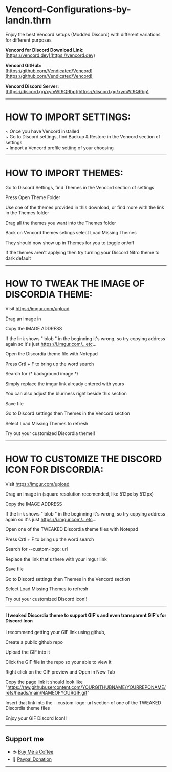 # Vencord-Configurations-by-landn.thrn

Enjoy the best Vencord setups (Modded Discord) with different variations for different purposes

**Vencord for Discord Download Link:**  
[https://vencord.dev](https://vencord.dev)

**Vencord GitHub:**  
[https://github.com/Vendicated/Vencord](https://github.com/Vendicated/Vencord)

**Vencord Discord Server:**  
[https://discord.gg/xymWt9QRbp](https://discord.gg/xymWt9QRbp)

---

# HOW TO IMPORT SETTINGS:

~ Once you have Vencord installed  
~ Go to Discord settings, find Backup & Restore in the Vencord section of settings  
~ Import a Vencord profile setting of your choosing  

---

# HOW TO IMPORT THEMES:

Go to Discord Settings, find Themes in the Vencord section of settings  

Press Open Theme Folder  

Use one of the themes provided in this download, or find more with the link in the Themes folder  

Drag all the themes you want into the Themes folder  

Back on Vencord themes setings select Load Missing Themes  

They should now show up in Themes for you to toggle on/off  

If the themes aren't applying then try turning your Discord Nitro theme to dark default  

---

# HOW TO TWEAK THE IMAGE OF DISCORDIA THEME:

Visit https://imgur.com/upload  

Drag an image in  

Copy the IMAGE ADDRESS  

If the link shows " blob " in the beginning it's wrong, so try copying address again so it's just https://i.imgur.com/...etc...  

Open the Discordia theme file with Notepad  

Press Crtl + F to bring up the word search  

Search for /* background image */  

Simply replace the imgur link already entered with yours  

You can also adjust the bluriness right beside this section  

Save file  

Go to Discord settings then Themes in the Vencord section  

Select Load Missing Themes to refresh  

Try out your customized Discordia theme!!  

---

# HOW TO CUSTOMIZE THE DISCORD ICON FOR DISCORDIA:

Visit https://imgur.com/upload  

Drag an image in (square resolution recomended, like 512px by 512px)  

Copy the IMAGE ADDRESS  

If the link shows " blob " in the beginning it's wrong, so try copying address again so it's just https://i.imgur.com/...etc...  

Open one of the TWEAKED Discordia theme files with Notepad  

Press Crtl + F to bring up the word search  

Search for --custom-logo: url  

Replace the link that's there with your imgur link  

Save file  

Go to Discord settings then Themes in the Vencord section  

Select Load Missing Themes to refresh  

Try out your customized Discord icon!!  

---

#### I tweaked Discordia theme to support GIF's and even transparent GIF's for Discord Icon  
I recommend getting your GIF link using github,  

Create a public github repo  

Upload the GIF into it  

Click the GIF file in the repo so your able to view it  

Right click on the GIF preview and Open in New Tab  

Copy the page link it should look like "https://raw.githubusercontent.com/YOURGITHUBNAME/YOURREPONAME/refs/heads/main/NAMEOFYOURGIF.gif"  

Insert that link into the --custom-logo: url section of one of the TWEAKED Discordia theme files  

Enjoy your GIF Discord Icon!!  

---

## Support me
- ☕ [Buy Me a Coffee](https://buymeacoffee.com/landn.thrn)  
- 🌊 [Paypal Donation](https://www.paypal.com/donate/?hosted_button_id=K4PLHFVBH7X8C)

---
